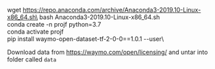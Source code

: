 wget https://repo.anaconda.com/archive/Anaconda3-2019.10-Linux-x86_64.sh\
bash Anaconda3-2019.10-Linux-x86_64.sh\
conda create -n projf python=3.7\
conda activate projf\
pip install waymo-open-dataset-tf-2-0-0==1.0.1 --user\


Download data from https://waymo.com/open/licensing/ and untar into folder called `data`